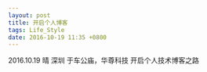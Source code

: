 ```yaml
---
layout: post
title: 开启个人博客
tags: Life_Style
date: 2016-10-19 11:35 +0800
---
```


2016.10.19 晴 深圳 于车公庙，华尊科技 开启个人技术博客之路
